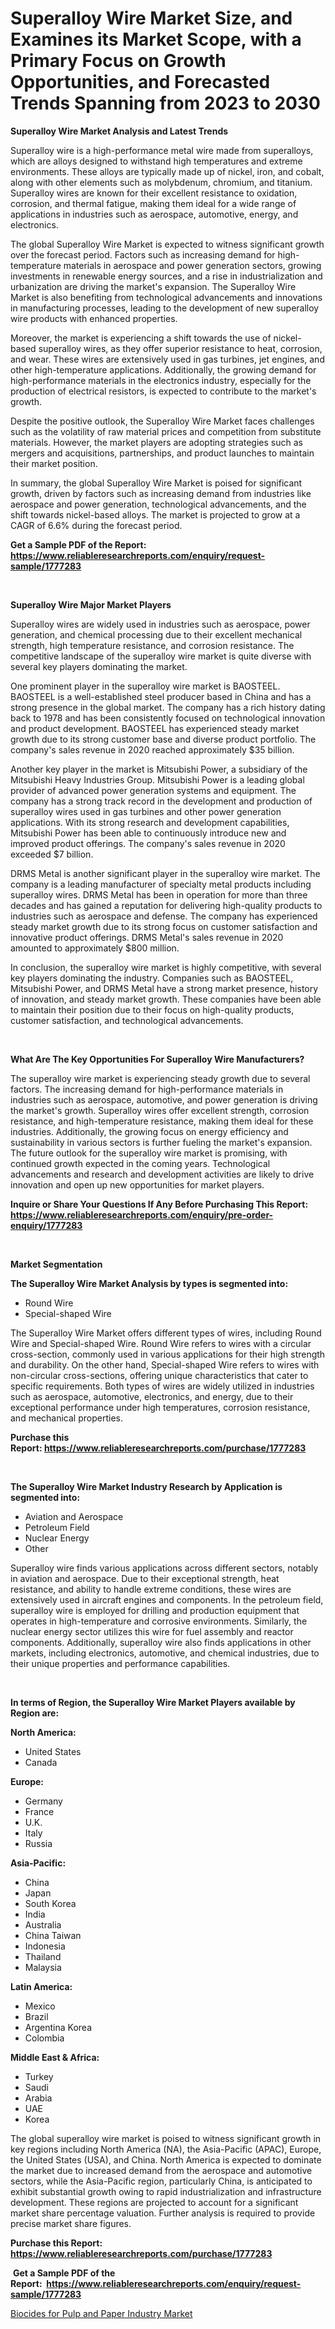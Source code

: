 <p><h1>Superalloy Wire Market Size, and Examines its Market Scope, with a Primary Focus on Growth Opportunities, and Forecasted Trends Spanning from 2023 to 2030</h1></p><p><strong>Superalloy Wire Market Analysis and Latest Trends</strong></p>
<p><p>Superalloy wire is a high-performance metal wire made from superalloys, which are alloys designed to withstand high temperatures and extreme environments. These alloys are typically made up of nickel, iron, and cobalt, along with other elements such as molybdenum, chromium, and titanium. Superalloy wires are known for their excellent resistance to oxidation, corrosion, and thermal fatigue, making them ideal for a wide range of applications in industries such as aerospace, automotive, energy, and electronics.</p><p>The global Superalloy Wire Market is expected to witness significant growth over the forecast period. Factors such as increasing demand for high-temperature materials in aerospace and power generation sectors, growing investments in renewable energy sources, and a rise in industrialization and urbanization are driving the market's expansion. The Superalloy Wire Market is also benefiting from technological advancements and innovations in manufacturing processes, leading to the development of new superalloy wire products with enhanced properties.</p><p>Moreover, the market is experiencing a shift towards the use of nickel-based superalloy wires, as they offer superior resistance to heat, corrosion, and wear. These wires are extensively used in gas turbines, jet engines, and other high-temperature applications. Additionally, the growing demand for high-performance materials in the electronics industry, especially for the production of electrical resistors, is expected to contribute to the market's growth.</p><p>Despite the positive outlook, the Superalloy Wire Market faces challenges such as the volatility of raw material prices and competition from substitute materials. However, the market players are adopting strategies such as mergers and acquisitions, partnerships, and product launches to maintain their market position.</p><p>In summary, the global Superalloy Wire Market is poised for significant growth, driven by factors such as increasing demand from industries like aerospace and power generation, technological advancements, and the shift towards nickel-based alloys. The market is projected to grow at a CAGR of 6.6% during the forecast period.</p></p>
<p><strong>Get a Sample PDF of the Report:&nbsp; <a href="https://www.reliableresearchreports.com/enquiry/request-sample/1777283">https://www.reliableresearchreports.com/enquiry/request-sample/1777283</a></strong></p>
<p>&nbsp;</p>
<p><strong>Superalloy Wire Major Market Players</strong></p>
<p><p>Superalloy wires are widely used in industries such as aerospace, power generation, and chemical processing due to their excellent mechanical strength, high temperature resistance, and corrosion resistance. The competitive landscape of the superalloy wire market is quite diverse with several key players dominating the market.</p><p>One prominent player in the superalloy wire market is BAOSTEEL. BAOSTEEL is a well-established steel producer based in China and has a strong presence in the global market. The company has a rich history dating back to 1978 and has been consistently focused on technological innovation and product development. BAOSTEEL has experienced steady market growth due to its strong customer base and diverse product portfolio. The company's sales revenue in 2020 reached approximately $35 billion.</p><p>Another key player in the market is Mitsubishi Power, a subsidiary of the Mitsubishi Heavy Industries Group. Mitsubishi Power is a leading global provider of advanced power generation systems and equipment. The company has a strong track record in the development and production of superalloy wires used in gas turbines and other power generation applications. With its strong research and development capabilities, Mitsubishi Power has been able to continuously introduce new and improved product offerings. The company's sales revenue in 2020 exceeded $7 billion.</p><p>DRMS Metal is another significant player in the superalloy wire market. The company is a leading manufacturer of specialty metal products including superalloy wires. DRMS Metal has been in operation for more than three decades and has gained a reputation for delivering high-quality products to industries such as aerospace and defense. The company has experienced steady market growth due to its strong focus on customer satisfaction and innovative product offerings. DRMS Metal's sales revenue in 2020 amounted to approximately $800 million.</p><p>In conclusion, the superalloy wire market is highly competitive, with several key players dominating the industry. Companies such as BAOSTEEL, Mitsubishi Power, and DRMS Metal have a strong market presence, history of innovation, and steady market growth. These companies have been able to maintain their position due to their focus on high-quality products, customer satisfaction, and technological advancements.</p></p>
<p>&nbsp;</p>
<p><strong>What Are The Key Opportunities For Superalloy Wire Manufacturers?</strong></p>
<p><p>The superalloy wire market is experiencing steady growth due to several factors. The increasing demand for high-performance materials in industries such as aerospace, automotive, and power generation is driving the market's growth. Superalloy wires offer excellent strength, corrosion resistance, and high-temperature resistance, making them ideal for these industries. Additionally, the growing focus on energy efficiency and sustainability in various sectors is further fueling the market's expansion. The future outlook for the superalloy wire market is promising, with continued growth expected in the coming years. Technological advancements and research and development activities are likely to drive innovation and open up new opportunities for market players.</p></p>
<p><strong>Inquire or Share Your Questions If Any Before Purchasing This Report: <a href="https://www.reliableresearchreports.com/enquiry/pre-order-enquiry/1777283">https://www.reliableresearchreports.com/enquiry/pre-order-enquiry/1777283</a></strong></p>
<p>&nbsp;</p>
<p><strong>Market Segmentation</strong></p>
<p><strong>The Superalloy Wire Market Analysis by types is segmented into:</strong></p>
<p><ul><li>Round Wire</li><li>Special-shaped Wire</li></ul></p>
<p><p>The Superalloy Wire Market offers different types of wires, including Round Wire and Special-shaped Wire. Round Wire refers to wires with a circular cross-section, commonly used in various applications for their high strength and durability. On the other hand, Special-shaped Wire refers to wires with non-circular cross-sections, offering unique characteristics that cater to specific requirements. Both types of wires are widely utilized in industries such as aerospace, automotive, electronics, and energy, due to their exceptional performance under high temperatures, corrosion resistance, and mechanical properties.</p></p>
<p><strong>Purchase this Report:&nbsp;<a href="https://www.reliableresearchreports.com/purchase/1777283">https://www.reliableresearchreports.com/purchase/1777283</a></strong></p>
<p>&nbsp;</p>
<p><strong>The Superalloy Wire Market Industry Research by Application is segmented into:</strong></p>
<p><ul><li>Aviation and Aerospace</li><li>Petroleum Field</li><li>Nuclear Energy</li><li>Other</li></ul></p>
<p><p>Superalloy wire finds various applications across different sectors, notably in aviation and aerospace. Due to their exceptional strength, heat resistance, and ability to handle extreme conditions, these wires are extensively used in aircraft engines and components. In the petroleum field, superalloy wire is employed for drilling and production equipment that operates in high-temperature and corrosive environments. Similarly, the nuclear energy sector utilizes this wire for fuel assembly and reactor components. Additionally, superalloy wire also finds applications in other markets, including electronics, automotive, and chemical industries, due to their unique properties and performance capabilities.</p></p>
<p>&nbsp;</p>
<p><strong>In terms of Region, the Superalloy Wire Market Players available by Region are:</strong></p>
<p>
    <p> <strong> North America: </strong>
        <ul>
            <li>United States</li>
            <li>Canada</li>
        </ul>
        </p> 
    <p> <strong> Europe: </strong>
        <ul>
            <li>Germany</li>
            <li>France</li>
            <li>U.K.</li>
            <li>Italy</li>
            <li>Russia</li>
        </ul>
        </p> 
    <p> <strong> Asia-Pacific: </strong>
        <ul>
            <li>China</li>
            <li>Japan</li>
            <li>South Korea</li>
            <li>India</li>
            <li>Australia</li>
            <li>China Taiwan</li>
            <li>Indonesia</li>
            <li>Thailand</li>
            <li>Malaysia</li>
        </ul>
        </p> 
    <p> <strong> Latin America: </strong>
        <ul>
            <li>Mexico</li>
            <li>Brazil</li>
            <li>Argentina Korea</li>
            <li>Colombia</li>
        </ul>
        </p> 
    <p> <strong> Middle East & Africa: </strong>
        <ul>
            <li>Turkey</li>
            <li>Saudi</li>
            <li>Arabia</li>
            <li>UAE</li>
            <li>Korea</li>
        </ul>
    </p>
    </p>
<p><p>The global superalloy wire market is poised to witness significant growth in key regions including North America (NA), the Asia-Pacific (APAC), Europe, the United States (USA), and China. North America is expected to dominate the market due to increased demand from the aerospace and automotive sectors, while the Asia-Pacific region, particularly China, is anticipated to exhibit substantial growth owing to rapid industrialization and infrastructure development. These regions are projected to account for a significant market share percentage valuation. Further analysis is required to provide precise market share figures.</p></p>
<p><strong>Purchase this Report: <a href="https://www.reliableresearchreports.com/purchase/1777283">https://www.reliableresearchreports.com/purchase/1777283</a></strong></p>
<p>&nbsp;<strong>Get a Sample PDF of the Report:&nbsp;&nbsp;<a href="https://www.reliableresearchreports.com/enquiry/request-sample/1777283">https://www.reliableresearchreports.com/enquiry/request-sample/1777283</a></strong></p>
<p><strong></strong></p>
<p><p><a href="https://github.com/RoccoManning/Market-Research-Report-List-2/blob/main/biocides-for-pulp-and-paper-industry-market.md">Biocides for Pulp and Paper Industry Market</a></p></p>